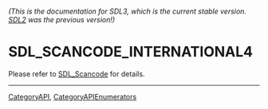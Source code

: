 ###### (This is the documentation for SDL3, which is the current stable version. [SDL2](https://wiki.libsdl.org/SDL2/) was the previous version!)
# SDL_SCANCODE_INTERNATIONAL4

Please refer to [SDL_Scancode](SDL_Scancode) for details.

----
[CategoryAPI](CategoryAPI), [CategoryAPIEnumerators](CategoryAPIEnumerators)


